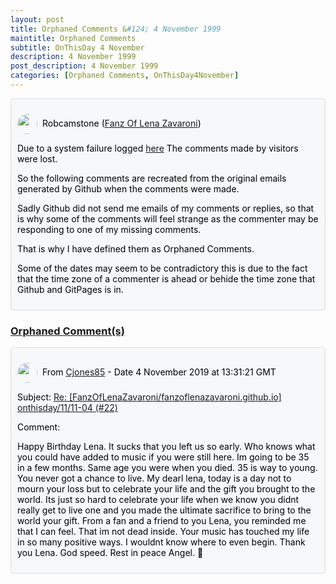 ```yaml
---
layout: post
title: Orphaned Comments &#124; 4 November 1999
maintitle: Orphaned Comments
subtitle: OnThisDay 4 November
description: 4 November 1999
post_description: 4 November 1999
categories: [Orphaned Comments, OnThisDay4November]
---
```


<div class="discussions">
<p><img src="https://avatars.githubusercontent.com/u/54239649" class="shape"/>Robcamstone (<a class="link" href="https://github.com/FanzOfLenaZavaroni">Fanz Of Lena Zavaroni</a>)</p>
<p>Due to a system failure logged <a class="link" href="https://github.com/FanzOfLenaZavaroni/fanzoflenazavaroni.github.io/discussions/2">here</a> The comments made by visitors were lost.</p>
<p>So the following comments are recreated from the original emails generated by Github when the comments were made.</p>
<p>Sadly Github did not send me emails of my comments or replies, so that is why some of the comments will feel strange as the commenter may be responding to one of my missing comments.</p>
<p>That is why I have defined them as Orphaned Comments.</p>
<p>Some of the dates may seem to be contradictory this is due to the fact that the time zone of a commenter is ahead or behide the time zone that Github and GitPages is in.</p>
</div>

<h3 id="orphaned"><a href="#orphaned">Orphaned Comment(s)</a></h3>

<div class="discussions">
<p><img src="https://avatars.githubusercontent.com/u/56027699" class="shape"/>From <a class="link" href="https://github.com/Cjones85">Cjones85</a> - Date 4 November 2019 at 13:31:21 GMT</p>
<p>Subject: <a class="link" href="/onthisday/11/11-04+comments">Re: [FanzOfLenaZavaroni/fanzoflenazavaroni.github.io] onthisday/11/11-04 (#22)</a></p>
<p>Comment:</p>
<p>Happy Birthday Lena. It sucks that you left us so early. Who knows what you could have added to music if you were still here. Im going to be 35 in a few months. Same age you were when you died. 35 is way to young. You never got a chance to live. My dearl lena, today is a day not to mourn your loss but to celebrate your life and the gift you brought to the world. Its just so hard to celebrate your life when we know you didnt really get to live one and you made the ultimate sacrifice to bring to the world your gift. From a fan and a friend to you Lena, you reminded me that I can feel. That im not dead inside. Your music has touched my life in so many positive ways. I wouldnt know where to even begin. Thank you Lena. God speed. Rest in peace Angel. 💙</p>
</div>

<style>
.discussions {background-color:#f6f8fa; color:#000; padding: 10px; border-radius: 0.25rem; border-style: solid; border-color: #DBDBDB; border-width: 1px;}

.shape {
    background-color: var(--color-avatar-bg);
    border-radius: 50%;
    box-shadow: 0 0 0 1px var(--color-avatar-border);
    display: inline-block;
    flex-shrink: 0;
    line-height: 1;
    overflow: hidden;
    vertical-align: middle;
    width:32px;
    margin: 0px 8px 0px 0px;
}
</style>

